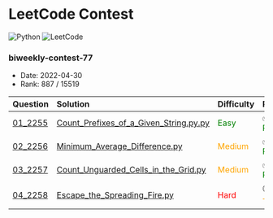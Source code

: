 # LeetCode Contest

![Python](https://img.shields.io/badge/python-3670A0?style=for-the-badge&logo=python&logoColor=ffdd54)
![LeetCode](https://img.shields.io/badge/LeetCode-000000?style=for-the-badge&logo=LeetCode&logoColor=#d16c06)

### biweekly-contest-77
- Date: 2022-04-30
- Rank: 887 / 15519

| Question                                                                                                | Solution                                                                                                  | Difficulty                               | Result                                                     |
|:--------------------------------------------------------------------------------------------------------|:----------------------------------------------------------------------------------------------------------|:-----------------------------------------|:-----------------------------------------------------------|
| [01_2255](https://leetcode.com/contest/biweekly-contest-77/problems/count-prefixes-of-a-given-string/)  | [Count_Prefixes_of_a_Given_String.py.py](biweekly-contest-77/01_2255_Count_Prefixes_of_a_Given_String.py) | <span style="color:green">Easy</span>    | :white_check_mark: <span style="color:green">Passed</span> |
| [02_2256](https://leetcode.com/contest/biweekly-contest-77/problems/minimum-average-difference/)        | [Minimum_Average_Difference.py](biweekly-contest-77/02_2256_Minimum_Average_Difference.py)                | <span style="color:orange">Medium</span> | :white_check_mark: <span style="color:green">Passed</span> |
| [03_2257](https://leetcode.com/contest/biweekly-contest-77/problems/count-unguarded-cells-in-the-grid/) | [Count_Unguarded_Cells_in_the_Grid.py](biweekly-contest-77/03_2257_Count_Unguarded_Cells_in_the_Grid.py)  | <span style="color:orange">Medium</span> | :white_check_mark: <span style="color:green">Passed</span> |
| [04_2258](https://leetcode.com/contest/biweekly-contest-77/problems/escape-the-spreading-fire/)         | [Escape_the_Spreading_Fire.py](biweekly-contest-77/04_2258_Escape_the_Spreading_Fire.py)                  | <span style="color:red">Hard</span>      | :clock130: <span style="color:orange">Timeout</span>       |
